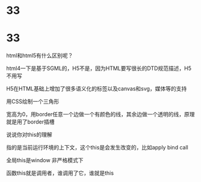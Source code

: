 # 33

# 33

html和html5有什么区别呢？

html4一下是基于SGML的，H5不是，因为HTML要写很长的DTD规范描述，H5不用写

H5在HTML基础上增加了很多语义化的标签以及canvas和svg，媒体等的支持

用CSS绘制一个三角形

宽高为0，用border任意一个边做一个有颜色的线，其余边做一个透明的线，原理就是用了border插槽

说说你对this的理解

指的是当前运行环境的上下文，这个this是会发生改变的，比如apply bind call

全局this是window 非严格模式下

函数this就是调用者，谁调用了它，谁就是this